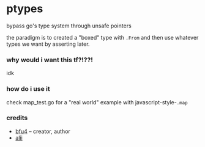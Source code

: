 # ptypes

bypass go's type system through unsafe pointers

the paradigm is to created a "boxed" type with `.From` and then use whatever types we want by asserting later.

### why would i want this tf?!??!

idk

### how do i use it

check map_test.go for a "real world" example with javascript-style-`.map`

### credits

- [bfu4](https://github.com/bfu4) – creator, author
- [alii](https://github.com/alii)